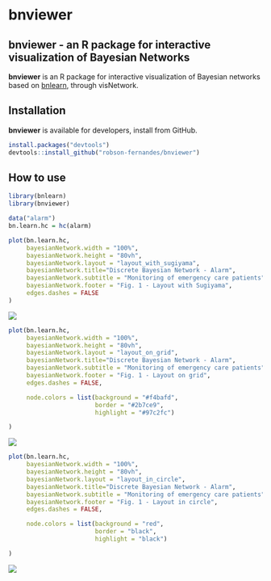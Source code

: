 # bnviewer
bnviewer - an R package for interactive visualization of Bayesian Networks
----------

**bnviewer** is an R package for interactive visualization of Bayesian networks based on <a href="http://www.bnlearn.com/" target="_blank">bnlearn</a>, through visNetwork.

Installation
------------

**bnviewer** is available for developers, install from GitHub.

``` r
install.packages("devtools")
devtools::install_github("robson-fernandes/bnviewer")
```

How to use
----------

``` r
library(bnlearn)
library(bnviewer)
```

``` r
data("alarm")
bn.learn.hc = hc(alarm)
```


``` r
plot(bn.learn.hc,
     bayesianNetwork.width = "100%",
     bayesianNetwork.height = "80vh",
     bayesianNetwork.layout = "layout_with_sugiyama",
     bayesianNetwork.title="Discrete Bayesian Network - Alarm",
     bayesianNetwork.subtitle = "Monitoring of emergency care patients",
     bayesianNetwork.footer = "Fig. 1 - Layout with Sugiyama",
     edges.dashes = FALSE
)
```
![](man/figures/alarm_sugiyama_hc.gif)

``` r
plot(bn.learn.hc,
     bayesianNetwork.width = "100%",
     bayesianNetwork.height = "80vh",
     bayesianNetwork.layout = "layout_on_grid",
     bayesianNetwork.title="Discrete Bayesian Network - Alarm",
     bayesianNetwork.subtitle = "Monitoring of emergency care patients",
     bayesianNetwork.footer = "Fig. 1 - Layout on grid",
     edges.dashes = FALSE,

     node.colors = list(background = "#f4bafd",
                        border = "#2b7ce9",
                        highlight = "#97c2fc")

)
```
![](man/figures/alarm_grid_hc.gif)


``` r
plot(bn.learn.hc,
     bayesianNetwork.width = "100%",
     bayesianNetwork.height = "80vh",
     bayesianNetwork.layout = "layout_in_circle",
     bayesianNetwork.title="Discrete Bayesian Network - Alarm",
     bayesianNetwork.subtitle = "Monitoring of emergency care patients",
     bayesianNetwork.footer = "Fig. 1 - Layout in circle",
     edges.dashes = FALSE,

     node.colors = list(background = "red",
                        border = "black",
                        highlight = "black")

)
```
![](man/figures/alarm_circle_hc.gif)
